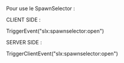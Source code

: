 Pour use le SpawnSelector :

CLIENT SIDE :

TriggerEvent("slx:spawnselector:open")

SERVER SIDE : 

TriggerClientEvent("slx:spawnselector:open")
